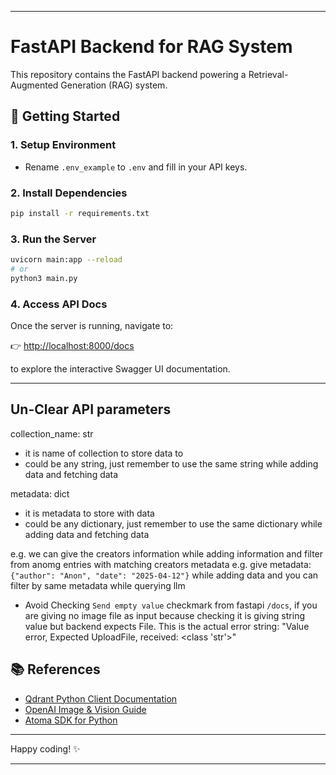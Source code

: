 
---

# FastAPI Backend for RAG System

This repository contains the FastAPI backend powering a Retrieval-Augmented Generation (RAG) system.

## 🚀 Getting Started

### 1. Setup Environment
- Rename `.env_example` to `.env` and fill in your API keys.

### 2. Install Dependencies
```bash
pip install -r requirements.txt
```

### 3. Run the Server
```bash
uvicorn main:app --reload
# or
python3 main.py
```

### 4. Access API Docs
Once the server is running, navigate to:

👉 [http://localhost:8000/docs](http://localhost:8000/docs)

to explore the interactive Swagger UI documentation.

---

## Un-Clear API parameters
collection_name: str
 - it is name of collection to store data to
 - could be any string, just remember to use the same string while adding data and fetching data

metadata: dict
 - it is metadata to store with data
 - could be any dictionary, just remember to use the same dictionary while adding data and fetching data

 e.g. we can give the creators information while adding information and filter from anomg entries with matching creators metadata
 e.g. give metadata: `{"author": "Anon", "date": "2025-04-12"}` while adding data and you can filter by same metadata while querying llm

 - Avoid Checking `Send empty value` checkmark from fastapi `/docs`, if you are giving no image file as input because checking it is giving string value but backend expects File. This is the actual error string: "Value error, Expected UploadFile, received: <class 'str'>"

## 📚 References

- [Qdrant Python Client Documentation](https://python-client.qdrant.tech/)
- [OpenAI Image & Vision Guide](https://platform.openai.com/docs/guides/images?api-mode=responses&format=url)
- [Atoma SDK for Python](https://github.com/atoma-network/atoma-sdk-python)

---

Happy coding! ✨

---
